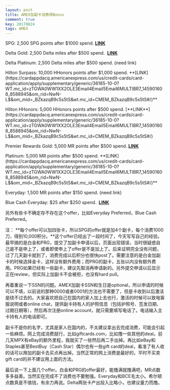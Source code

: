 ```yaml
---
layout: post
title: AMEX加副卡消费得Bonus
comment: true
key: 20170824
tags: AMEX
---
```


SPG: 2,500 SPG points after $1000 spend. 
[**LINK**](https://cardappdacq.americanexpress.com/us/credit-cards/card-application/apply/supplementary/starwood-preferred-credit-card/15170-9-0#/)

Delta Gold: 2,500 Delta miles after $500 spend. 
[**LINK**](https://cardappdacq.americanexpress.com/us/credit-cards/card-application/apply/supplementary/generic/15177-10-0-DGLDSAS4S6#/)

Delta Platinum: 2,500 Delta miles after $500 spend. (need link)

Hilton Surpass: 10,000 HHonors points after $1,000 spend. 
**[LINK](https://cardappdacq.americanexpress.com/us/credit-cards/card-application/apply/supplementary/generic/36185-10-0?WT.mc_id=zTGWA0WW1XX2OLE3Email4Email5Email6MULTIBR7_145901608_8588945&om_rid=NwN-L$&om_mid=_BZkazqB9c5s5tS&wt.mc_id=CMEM_BZkazqB9c5s5tS#/)**

Hilton HHonors: 5,000 HHonors points after $500 spend. 
[**LINK**](https://cardappdacq.americanexpress.com/us/credit-cards/card-application/apply/supplementary/generic/36185-10-0?WT.mc_id=zTGWA0WW1XX2OLE3Email4Email5Email6MULTIBR7_145901608_8588945&om_rid=NwN-L$&om_mid=_BZkazqB9c5s5tS&wt.mc_id=CMEM_BZkazqB9c5s5tS#/)

Premier Rewards Gold: 5,000 MR points after $500 spend. 
**[LINK](https://cardappdacq.americanexpress.com/us/credit-cards/card-application/apply/supplementary/premier-rewards-gold-card/15181-10-0-PRGSASBAU1#/apply)**


Platinum: 5,000 MR points after $500 spend.
**[LINK](https://cardappdacq.americanexpress.com/us/credit-cards/card-application/apply/supplementary/generic/36185-10-0?WT.mc_id=zTGWA0WW1XX2OLE3Email4Email5Email6MULTIBR7_145901608_8588945&om_rid=NwN-L$&om_mid=_BZkazqB9c5s5tS&wt.mc_id=CMEM_BZkazqB9c5s5tS#/)**


Everyday: 1,500 MR points after $150 spend. (need link)

Blue Cash Everyday: $25 after $250 spend. 
**[LINK](https://www.americanexpress.com/us/credit-cards/personal-card-application/supplementary/generic/apply/16917-9-0)**

另外有些卡不确定存不存在这个offer，比如Everyday Preferred，Blue Cash Preferred。

注：
**每个offer可以加四张卡，所以SPG的offer就是加4个副卡，每个消费1000刀，得到10,000积分。**这个offer已经出了一段时间了，今天写写自己的经验。最早搞的是白金和PRG，提交了加副卡申请以后，页面出现错误，当时很疑惑自己是不是申上了，或者即使申上了offer是不是加上了。后来证明完全没有问题，过了几天副卡就到了，消费完成以后积分也很快post了。需要注意的是白金加副卡的时候选择金卡，这样没有额外费用；而PRG的副卡，五张以内没有额外费用。PRG如果已经有一些副卡，建议先取消再申请新的。另外提交申请以后显示正在review，但实际上加副卡不会被拒，也没有hard pull。

再着重说一下SSN的问题。AMEX加副卡SSN和生日是optional，所以申请的时候可以不填，以前说的那种0000或者0001的方法也不需要了，但是卡收到以后激活是绕不过去的。大家喜欢把自己在国内的家人加上去也行，激活的时候可以致电客服说明或者online chat，提供副卡持有人的护照信息（包括护照号、签发日期、过期日期等），然后再次注册online account，就只需要填写电话了。电话输入主卡持有人的电话即可。

副卡不是你的名字，尤其是家人在国内的，不太建议拿出去完成消费，可能会引起一些麻烦。网上完成消费就行，比如giftcards.com，比如撸一些其他的deal。前几天MPX有eBay的额外里程，我就买了一些然后再二手出掉。再比如eBay和Staples甚至BestBuy（Cash Star）偶尔也有一些gift card的deal，看准了有人收的话可以用加的副卡去买点再出掉。当然正常的网上消费是最好的，平时不买卖gift card的并不建议用上面的方法。

最后说一下上面几个offer。白金和PRG的offer最好，能撸满就撸满吧，MR点数多多益善。当然实在完成不了消费也不要勉强。Everyday和BCE毛太小。希尔顿点数真是不值钱，有余力再说。Delta两张卡产出投入比略小，也建议量力而撸。
